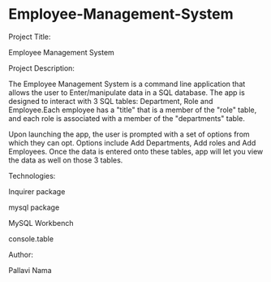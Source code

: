 # Employee-Management-System

Project Title:

Employee Management System

Project Description:

The Employee Management System is a command line application that allows the user to Enter/manipulate data in a SQL database. The app is designed to interact with 3 SQL tables: Department, Role and Employee.Each employee has a "title" that is a member of the "role" table, and each role is associated with a member of the "departments" table.

Upon launching the app, the user is prompted with a set of options from which they can opt. Options include Add Departments, Add roles and Add Employees. Once the data is entered onto these tables, app will let you view the data as well on those 3 tables.

Technologies:

Inquirer package

mysql package

MySQL Workbench

console.table

Author:

Pallavi Nama

